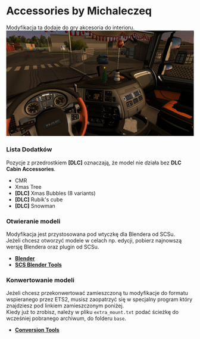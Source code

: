 # Accessories by Michaleczeq  

Modyfikacja ta dodaje do gry akcesoria do interioru.  
![promo_pic](https://github.com/Michaleczeq/Accessories-by-Michaleczeq/blob/master/preview/promo_pict.jpg)  


### Lista Dodatków  
Pozycje z przedrostkiem **[DLC]** oznaczają, że model nie działa bez **DLC Cabin Accessories**.  

- CMR  
- Xmas Tree  
- **[DLC]** Xmas Bubbles (8 variants)  
- **[DLC]** Rubik's cube  
- **[DLC]** Snowman  

### Otwieranie modeli  

Modyfikacja jest przystosowana pod wtyczkę dla Blendera od SCSu.  
Jeżeli chcesz otworzyć modele w celach np. edycji, pobierz najnowszą wersję Blendera oraz plugin od SCSu.  
 
- [**Blender**](https://www.blender.org/download/)  
- [**SCS Blender Tools**](https://github.com/SCSSoftware/BlenderTools/releases)  
 
### Konwertowanie modeli  

Jeżeli chcesz przekonwertować zamieszczoną tu modyfikacje do formatu wspieranego przez ETS2, musisz zaopatrzyć się w specjalny program który znajdziesz pod linkiem zamieszczonym poniżej.  
Kiedy już to zrobisz, należy w pliku `extra_mount.txt` podać ścieżkę do wcześniej pobranego archiwum, do folderu `base`.  

- [**Conversion Tools**](http://www.eurotrucksimulator2.com/conversion_tools.php)  
